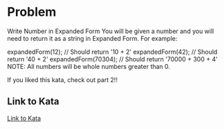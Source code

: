# Problem

Write Number in Expanded Form
You will be given a number and you will need to return it as a string in Expanded Form. For example:

expandedForm(12); // Should return '10 + 2'
expandedForm(42); // Should return '40 + 2'
expandedForm(70304); // Should return '70000 + 300 + 4'
NOTE: All numbers will be whole numbers greater than 0.

If you liked this kata, check out part 2!!

## Link to Kata

[Link to Kata](https://www.codewars.com/kata/5842df8ccbd22792a4000245/)
